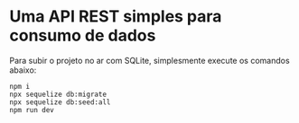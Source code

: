 # Uma API REST simples para consumo de dados

Para subir o projeto no ar com SQLite, simplesmente execute os comandos abaixo:

```
npm i
npx sequelize db:migrate
npx sequelize db:seed:all
npm run dev
```
